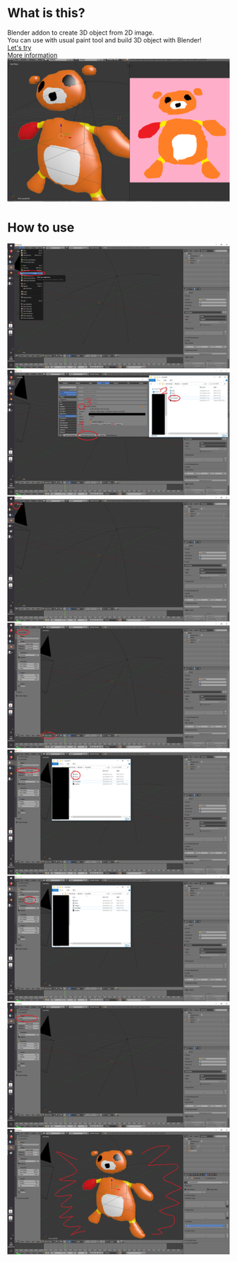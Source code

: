 # What is this?
Blender addon to create 3D object from 2D image.  
You can use with usual paint tool and build 3D object with Blender!  
[Let's try](https://github.com/rn9dfj3/love2d3d/releases)  
[More information](https://github.com/rn9dfj3/love2d3d/wiki)
![3D model from 2D image](./image1.png)
# How to use
![Click User Preferense](./image2.png)
![Install love2d3d.py](./image3.png)
![Click tool shelf](./image4.png)
![Search Love2D3D](./image5.png)
![Open images](./image6.png)
![Set the images](./image7.png)
![Click Create](./image8.png)
![Excellent!!!](./image9.png)  
